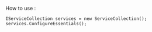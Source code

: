 How to use :
```
IServiceCollection services = new ServiceCollection();
services.ConfigureEssentials();
```
